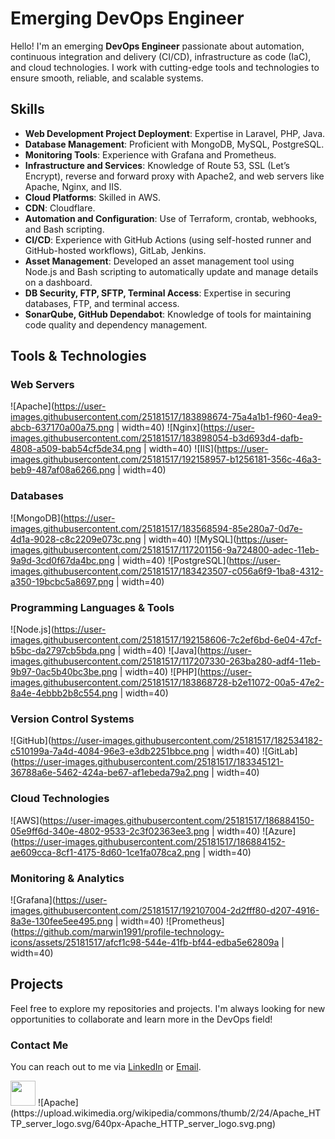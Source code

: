 # Emerging DevOps Engineer

Hello! I'm an emerging **DevOps Engineer** passionate about automation, continuous integration and delivery (CI/CD), infrastructure as code (IaC), and cloud technologies. I work with cutting-edge tools and technologies to ensure smooth, reliable, and scalable systems.

## Skills

- **Web Development Project Deployment**: Expertise in Laravel, PHP, Java.
- **Database Management**: Proficient with MongoDB, MySQL, PostgreSQL.
- **Monitoring Tools**: Experience with Grafana and Prometheus.
- **Infrastructure and Services**: Knowledge of Route 53, SSL (Let’s Encrypt), reverse and forward proxy with Apache2, and web servers like Apache, Nginx, and IIS.
- **Cloud Platforms**: Skilled in AWS.
- **CDN**: Cloudflare.
- **Automation and Configuration**: Use of Terraform, crontab, webhooks, and Bash scripting.
- **CI/CD**: Experience with GitHub Actions (using self-hosted runner and GitHub-hosted workflows), GitLab, Jenkins.
- **Asset Management**: Developed an asset management tool using Node.js and Bash scripting to automatically update and manage details on a dashboard.
- **DB Security, FTP, SFTP, Terminal Access**: Expertise in securing databases, FTP, and terminal access.
- **SonarQube, GitHub Dependabot**: Knowledge of tools for maintaining code quality and dependency management.

## Tools & Technologies

### Web Servers
![Apache](https://user-images.githubusercontent.com/25181517/183898674-75a4a1b1-f960-4ea9-abcb-637170a00a75.png | width=40)
![Nginx](https://user-images.githubusercontent.com/25181517/183898054-b3d693d4-dafb-4808-a509-bab54cf5de34.png | width=40)
![IIS](https://user-images.githubusercontent.com/25181517/192158957-b1256181-356c-46a3-beb9-487af08a6266.png | width=40)

### Databases
![MongoDB](https://user-images.githubusercontent.com/25181517/183568594-85e280a7-0d7e-4d1a-9028-c8c2209e073c.png | width=40)
![MySQL](https://user-images.githubusercontent.com/25181517/117201156-9a724800-adec-11eb-9a9d-3cd0f67da4bc.png | width=40)
![PostgreSQL](https://user-images.githubusercontent.com/25181517/183423507-c056a6f9-1ba8-4312-a350-19bcbc5a8697.png | width=40)

### Programming Languages & Tools
![Node.js](https://user-images.githubusercontent.com/25181517/192158606-7c2ef6bd-6e04-47cf-b5bc-da2797cb5bda.png | width=40)
![Java](https://user-images.githubusercontent.com/25181517/117207330-263ba280-adf4-11eb-9b97-0ac5b40bc3be.png | width=40)
![PHP](https://user-images.githubusercontent.com/25181517/183868728-b2e11072-00a5-47e2-8a4e-4ebbb2b8c554.png | width=40)

### Version Control Systems
![GitHub](https://user-images.githubusercontent.com/25181517/182534182-c510199a-7a4d-4084-96e3-e3db2251bbce.png | width=40)
![GitLab](https://user-images.githubusercontent.com/25181517/183345121-36788a6e-5462-424a-be67-af1ebeda79a2.png | width=40)

### Cloud Technologies
![AWS](https://user-images.githubusercontent.com/25181517/186884150-05e9ff6d-340e-4802-9533-2c3f02363ee3.png | width=40)
![Azure](https://user-images.githubusercontent.com/25181517/186884152-ae609cca-8cf1-4175-8d60-1ce1fa078ca2.png | width=40)

### Monitoring & Analytics
![Grafana](https://user-images.githubusercontent.com/25181517/192107004-2d2fff80-d207-4916-8a3e-130fee5ee495.png | width=40)
![Prometheus](https://github.com/marwin1991/profile-technology-icons/assets/25181517/afcf1c98-544e-41fb-bf44-edba5e62809a | width=40)

## Projects

Feel free to explore my repositories and projects. I'm always looking for new opportunities to collaborate and learn more in the DevOps field!

### Contact Me

You can reach out to me via [LinkedIn](https://www.linkedin.com/in/your-profile) or [Email](mailto:your-email@example.com).

<img src="https://camo.githubusercontent.com/b0d3329477caea2d9a6180533cee1b0286fb766a3389a053e058f59ccb9321de/68747470733a2f2f75706c6f61642e77696b696d656469612e6f72672f77696b6970656469612f636f6d6d6f6e732f7468756d622f342f34362f4170616368655f485454505f5365727665725f6c6f676f2e7376672f3132303070782d4170616368655f485454505f5365727665725f6c6f676f2e7376672e706e67" width="40"/>
![Apache](https://upload.wikimedia.org/wikipedia/commons/thumb/2/24/Apache_HTTP_server_logo.svg/640px-Apache_HTTP_server_logo.svg.png)

